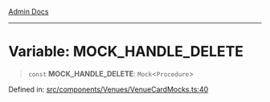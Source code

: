 [Admin Docs](/)

---

# Variable: MOCK_HANDLE_DELETE

> `const` **MOCK_HANDLE_DELETE**: `Mock`\<`Procedure`\>

Defined in: [src/components/Venues/VenueCardMocks.ts:40](https://github.com/PalisadoesFoundation/talawa-admin/blob/main/src/components/Venues/VenueCardMocks.ts#L40)
